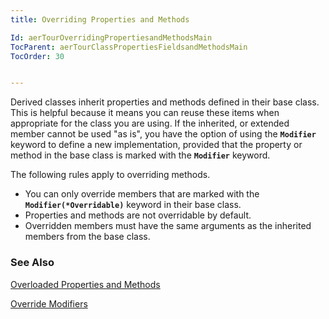```yaml
---
title: Overriding Properties and Methods

Id: aerTourOverridingPropertiesandMethodsMain
TocParent: aerTourClassPropertiesFieldsandMethodsMain
TocOrder: 30


---
```


Derived classes inherit properties and methods defined in their base class. This is helpful because it means you can reuse these items when appropriate for the class you are using. If the inherited, or extended member cannot be used "as is", you have the option of using the **```Modifier```** keyword to define a new implementation, provided that the property or method in the base class is marked with the **```Modifier```** keyword. 

The following rules apply to overriding methods. 

- You can only override members that are marked with the **```Modifier(*Overridable)```** keyword in their base class.
- Properties and methods are not overridable by default.
- Overridden members must have the same arguments as the inherited members from
                the base class.

### See Also
[Overloaded Properties and Methods](ecrTourOverloadedProperties.html)

[Override Modifiers](ecrTourOverrideModifiers.html) 
